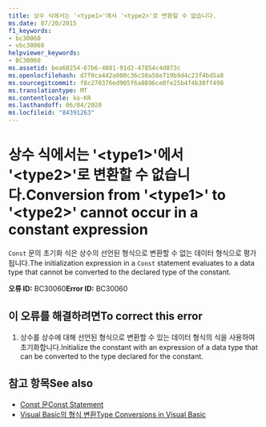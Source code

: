 ```yaml
---
title: 상수 식에서는 '<type1>'에서 '<type2>'로 변환할 수 없습니다.
ms.date: 07/20/2015
f1_keywords:
- bc30060
- vbc30060
helpviewer_keywords:
- BC30060
ms.assetid: bea60254-67b6-4881-91d2-47854c4d073c
ms.openlocfilehash: d7f0ca442a000c36c50a58e719b9d4c23f4bd5a8
ms.sourcegitcommit: f8c270376ed905f6a8896ce0fe25b4f4b38ff498
ms.translationtype: MT
ms.contentlocale: ko-KR
ms.lasthandoff: 06/04/2020
ms.locfileid: "84391263"
---
```

# <a name="conversion-from-type1-to-type2-cannot-occur-in-a-constant-expression"></a><span data-ttu-id="bf5e7-102">상수 식에서는 '\<type1>'에서 '\<type2>'로 변환할 수 없습니다.</span><span class="sxs-lookup"><span data-stu-id="bf5e7-102">Conversion from '\<type1>' to '\<type2>' cannot occur in a constant expression</span></span>
<span data-ttu-id="bf5e7-103">`Const` 문의 초기화 식은 상수의 선언된 형식으로 변환할 수 없는 데이터 형식으로 평가됩니다.</span><span class="sxs-lookup"><span data-stu-id="bf5e7-103">The initialization expression in a `Const` statement evaluates to a data type that cannot be converted to the declared type of the constant.</span></span>  
  
 <span data-ttu-id="bf5e7-104">**오류 ID:** BC30060</span><span class="sxs-lookup"><span data-stu-id="bf5e7-104">**Error ID:** BC30060</span></span>  
  
## <a name="to-correct-this-error"></a><span data-ttu-id="bf5e7-105">이 오류를 해결하려면</span><span class="sxs-lookup"><span data-stu-id="bf5e7-105">To correct this error</span></span>  
  
1. <span data-ttu-id="bf5e7-106">상수를 상수에 대해 선언된 형식으로 변환할 수 있는 데이터 형식의 식을 사용하여 초기화합니다.</span><span class="sxs-lookup"><span data-stu-id="bf5e7-106">Initialize the constant with an expression of a data type that can be converted to the type declared for the constant.</span></span>  
  
## <a name="see-also"></a><span data-ttu-id="bf5e7-107">참고 항목</span><span class="sxs-lookup"><span data-stu-id="bf5e7-107">See also</span></span>

- [<span data-ttu-id="bf5e7-108">Const 문</span><span class="sxs-lookup"><span data-stu-id="bf5e7-108">Const Statement</span></span>](../language-reference/statements/const-statement.md)
- [<span data-ttu-id="bf5e7-109">Visual Basic의 형식 변환</span><span class="sxs-lookup"><span data-stu-id="bf5e7-109">Type Conversions in Visual Basic</span></span>](../programming-guide/language-features/data-types/type-conversions.md)
